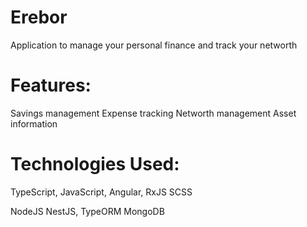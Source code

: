 # Erebor
Application to manage your personal finance and track your networth 

# Features:
Savings management
Expense tracking
Networth management
Asset information

# Technologies Used:

TypeScript,
JavaScript,
Angular,
RxJS
SCSS

NodeJS
NestJS,
TypeORM
MongoDB


